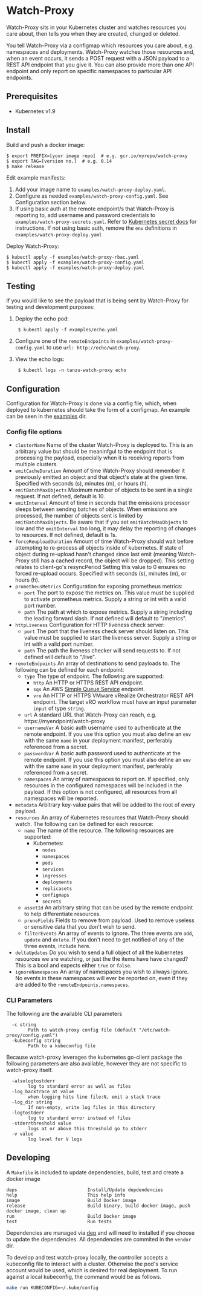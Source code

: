 # Watch-Proxy

Watch-Proxy sits in your Kubernetes cluster and watches resources you care about, then tells you when they are created, changed or deleted.

You tell Watch-Proxy via a configmap which resources you care about, e.g. namespaces and deployments.  Watch-Proxy watches those resources and, when an event occurs, it sends a POST request with a JSON payload to a REST API endpoint that you give it.  You can also provide more than one API endpoint and only report on specific namespaces to particular API endpoints.

## Prerequisites

- Kubernetes v1.9

## Install

Build and push a docker image:

    $ export PREFIX=[your image repo]  # e.g. gcr.io/myrepo/watch-proxy
    $ export TAG=[version no.]  # e.g. 0.14
    $ make release

Edit example manifests:

1. Add your image name to `examples/watch-proxy-deploy.yaml`.
2. Configure as needed `examples/watch-proxy-config.yaml`.  See Configuration section below.
3. If using basic auth at the remote endpoint/s that Watch-Proxy is reporting to, add username and password credentials to `examples/watch-proxy-secrets.yaml`.  Refer to [Kubernetes secret docs](https://kubernetes.io/docs/concepts/configuration/secret/#creating-a-secret-manually) for instructions.  If not using basic auth, remove the `env` definitions in `examples/watch-proxy-deploy.yaml`

Deploy Watch-Proxy:

    $ kubectl apply -f examples/watch-proxy-rbac.yaml
    $ kubectl apply -f examples/watch-proxy-config.yaml
    $ kubectl apply -f examples/watch-proxy-deploy.yaml

## Testing

If you would like to see the payload that is being sent by Watch-Proxy for testing and development purposes:

1. Deploy the echo pod:

        $ kubectl apply -f examples/echo.yaml

2. Configure one of the `remoteEndpoints` in `examples/watch-proxy-config.yaml` to use `url: http://echo/watch-proxy`.
3. View the echo logs:

        $ kubectl logs -n tanzu-watch-proxy echo

## Configuration

Configuration for Watch-Proxy is done via a config file, which, when deployed to kubernetes should take the form of a configmap. An example can be seen in the [examples](examples) dir.

### Config file options

* `clusterName` Name of the cluster Watch-Proxy is deployed to.  This is an arbitrary value but should be meaninfgul to the endpoint that is processing the payload, especially when it is receiving reports from multiple clusters.
* `emitCacheDuration` Amount of time Watch-Proxy should remember it previously emitted an object and that object's state at the given time. Specified with seconds (s), minutes (m), or hours (h).
* `emitBatchMaxObjects` Maximum number of objects to be sent in a single request.  If not defined, default is 10.
* `emitInterval` Amount of time in seconds that the emissions processor sleeps between sending batches of objects.  When emissions are processed, the number of objects sent is limited by `emitBatchMaxObjects`.  Be aware that if you set `emitBatchMaxObjects` to low and the `emitInterval` too long, it may delay the reporting of changes to resources.  If not defined, default is 1s.
* `forceReuploadDuration` Amount of time Watch-Proxy should wait before attempting to re-process all objects inside of kubernetes. If state of object during re-upload hasn't changed since last emit (meaning Watch-Proxy still has a cached record, the object will be dropped). This setting relates to client-go's resyncPeriod Setting this value to 0 ensures no forced re-upload occurs. Specified with seconds (s), minutes (m), or hours (h).
* `prometheusMetrics` Configuration for exposing prometheus metrics:
    - `port` The port to expose the metrics on.  This value must be supplied to activate prometheus metrics.  Supply a string or int with a valid port number.
    - `path` The path at which to expose metrics.  Supply a string including the leading forward slash.  If not defined will default to "/metrics".
* `httpLiveness` Configuration for HTTP liveness check server:
    - `port` The port that the liveness check server should listen on.  This value must be supplied to start the liveness server.  Supply a string or int with a valid port number.
    - `path` The path the liveness checker will send requests to.  If not defined will default to "/live".
* `remoteEndpoints` An array of destinations to send payloads to. The following can be defined for each endpoint:
    - `type` The type of endpoint.  The following are supported:
        * `http` An HTTP or HTTPS REST API endpoint.
        * `sqs` An AWS [Simple Queue Service](https://aws.amazon.com/sqs/) endpoint.
        * `vro` An HTTP or HTTPS VMware vRealize Orchestrator REST API endpoint. The target vRO workflow must have an input parameter `input` of type `string`.
    - `url` A standard URL that Watch-Proxy can reach, e.g. https://myendpoint/watch-proxy
    - `usernameVar` A basic auth username used to authenticate at the remote endpoint. If you use this option you must also define an `env` with the same `name` in your deployment manifest, perferably referenced from a secret.
    - `passwordVar` A basic auth password used to authenticate at the remote endpoint. If you use this option you must also define an `env` with the same `name` in your deployment manifest, perferably referenced from a secret.
    - `namespaces` An array of namespaces to report on.  If specified, only resources in the configured namespaces will be included in the payload.  If this option is not configured, all resources from all namespaces will be reported.
* `metadata` Arbitrary key-value pairs that will be added to the root of every payload.
* `resources` An array of Kubernetes resources that Watch-Proxy should watch.  The following can be defined for each resource:
    - `name` The name of the resource.  The following resources are supported:
        * Kubernetes:
            - `nodes`
            - `namespaces`
            - `pods`
            - `services`
            - `ingresses`
            - `deployments`
            - `replicasets`
            - `configmaps`
            - `secrets`
    - `assetId` An arbitrary string that can be used by the remote endpoint to help differentiate resources.
    - `pruneFields` Fields to remove from payload. Used to remove useless or sensitive data that you don't wish to send.
    - `filterEvents` An array of events to ignore.  The three events are `add`, `update` and `delete`.  If you don't need to get notified of any of the three events, include here.
* `deltaUpdates` Do you wish to send a full object of all the kubernetes resources we are watching, or just the the items have have changed? This is a bool and expects either `true` or `false`.
* `ignoreNamespaces` An array of namespaces you wish to always ignore.  No events in these namespaces will ever be reported on, even if they are added to the `remoteEndpoints.namespaces`.

### CLI Parameters

The following are the available CLI parameters
```
  -c string
    	Path to watch-proxy config file (default "/etc/watch-proxy/config.yaml")
  -kubeconfig string
    	Path to a kubeconfig file
```

Because watch-proxy leverages the kubernetes go-client package the following parameters are also available, however they are not specific to watch-proxy itself.

```
  -alsologtostderr
    	log to standard error as well as files
  -log_backtrace_at value
    	when logging hits line file:N, emit a stack trace
  -log_dir string
    	If non-empty, write log files in this directory
  -logtostderr
    	log to standard error instead of files
  -stderrthreshold value
    	logs at or above this threshold go to stderr
  -v value
    	log level for V logs
```

## Developing

A `Makefile` is included to update dependencies, build, test and create a docker image

```
deps                          Install/Update depdendencies
help                          This help info
image                         Build Docker image
release                       Build binary, build docker image, push docker image, clean up
run                           Build Docker image
test                          Run tests
```

Dependencies are managed via [dep](https://github.com/golang/dep) and will need to installed if you choose to update the dependencies. All dependencies are commited in the `vendor` dir.

To develop and test watch-proxy locally, the controller accepts a kubeconfig file to interact with a cluster. Otherwise the pod's service account would be used, which is desired for real deployment. To run against a local kubeconfig, the command would be as follows.

```bash
make run KUBECONFIG=~/.kube/config
```


